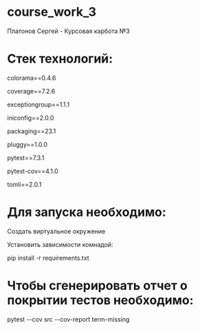 # course_work_3
Платонов Сергей - Курсовая карбота №3

# Стек технологий:
colorama==0.4.6

coverage==7.2.6

exceptiongroup==1.1.1

iniconfig==2.0.0

packaging==23.1

pluggy==1.0.0

pytest==7.3.1

pytest-cov==4.1.0

tomli==2.0.1

# Для запуска необходимо:
Cоздать виртуальное окружение

Установить зависимости комнадой:

pip install -r requirements.txt

# Чтобы сгенерировать отчет о покрытии тестов необходимо:
pytest --cov src --cov-report term-missing
